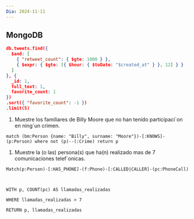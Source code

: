 ```yaml
---
Dia: 2024-11-11
---
```

## MongoDB

```json
db.tweets.find({
  $and: [
    { "retweet_count": { $gte: 1000 } },
    { $expr: { $gte: [{ $hour: { $toDate: "$created_at" } }, 12] } }
  ]
}, {
  _id: 1,
  full_text: 1,
  favorite_count: 1
})
.sort({ "favorite_count": -1 })
.limit(5)
```

1. Muestre los familiares de Billy Moore que no han tenido participaci´on en ning´un crimen.
```cypher
match (bm:Person {name: "Billy", surname: "Moore"})-[:KNOWS]-(p:Person) where not (p)--(:Crime) return p
```

1. Muestre la (o las) persona(s) que ha(n) realizado mas de 7 comunicaciones telef´onicas.
```cypher
Match(p:Person)-[:HAS_PHONE]-(f:Phone)-[:CALLED|CALLER]-(pc:PhoneCall)

  

WITH p, COUNT(pc) AS llamadas_realizadas

WHERE llamadas_realizadas > 7

RETURN p, llamadas_realizadas
```
